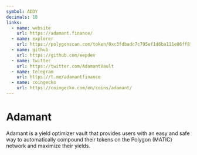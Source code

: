 ```yaml
---
symbol: ADDY
decimals: 18
links:
  - name: website
    url: https://adamant.finance/
  - name: explorer
    url: https://polygonscan.com/token/0xc3fdbadc7c795ef1d6ba111e06ff8f16a20ea539
  - name: github
    url: https://github.com/eepdev
  - name: twitter
    url: https://twitter.com/AdamantVault
  - name: telegram
    url: https://t.me/adamantfinance
  - name: coingecko
    url: https://coingecko.com/en/coins/adamant/
---
```


# Adamant

Adamant is a yield optimizer vault that provides users with an easy and safe way to automatically compound their tokens on the Polygon (MATIC) network and maximize their yields.
